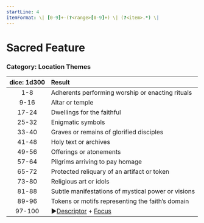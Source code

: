 ```yaml
---
startLine: 4
itemFormat: \| [0-9]+-(?<range>[0-9]+) \| (?<item>.*) \|
---
```

# Sacred Feature
### Category: Location Themes

| dice: 1d300 | Result |
|:----:|:-------|
| 1-8 | Adherents performing worship or enacting rituals |
| 9-16 | Altar or temple |
| 17-24 | Dwellings for the faithful |
| 25-32 | Enigmatic symbols |
| 33-40 | Graves or remains of glorified disciples |
| 41-48 | Holy text or archives |
| 49-56 | Offerings or atonements |
| 57-64 | Pilgrims arriving to pay homage |
| 65-72 | Protected reliquary of an artifact or token |
| 73-80 | Religious art or idols |
| 81-88 | Subtle manifestations of mystical power or visions |
| 89-96 | Tokens or motifs representing the faith’s domain |
| 97-100 | ▶[Descriptor](Core_Descriptor.md) + [Focus](Core_Focus.md) |